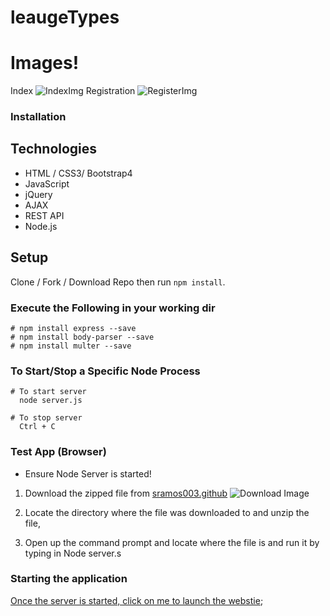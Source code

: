 # leaugeTypes

# Images!
Index
![IndexImg](https://i.imgur.com/lNBQkFC.png)
Registration
![RegisterImg](https://i.imgur.com/6YfXnXH.png)
### Installation
## Technologies
 * HTML / CSS3/ Bootstrap4
 * JavaScript
 * jQuery
 * AJAX
 * REST API
 * Node.js
## Setup
Clone / Fork / Download Repo then run ```npm install```.

### Execute the Following in your working dir
``` 
# npm install express --save
# npm install body-parser --save
# npm install multer --save
```

### To Start/Stop a Specific Node Process
```
# To start server
  node server.js

# To stop server
  Ctrl + C
```
### Test App (Browser)
+ Ensure Node Server is started! 
1. Download the zipped file from [sramos003.github](https://github.com/sramos003/leaugeTypes) ![Download Image](https://i.imgur.com/SNztSOg.png)

2. Locate the directory where the file was downloaded to and unzip the file,

3. Open up the command prompt and locate where the file is and run it by typing in Node server.s

### Starting the application
[Once the server is started, click on me to launch the webstie](https://localhost:8081/index.html);
